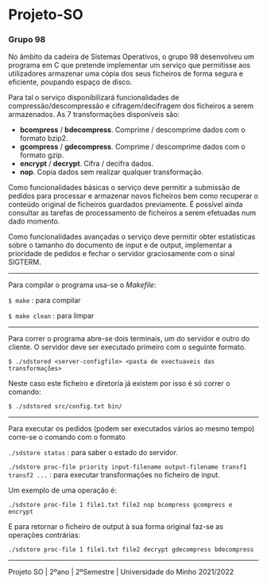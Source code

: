 # Projeto-SO

### Grupo 98

No âmbito da cadeira de Sistemas Operativos, o grupo 98 desenvolveu um programa em C que pretende implementar um serviço que permitisse aos utilizadores armazenar uma cópia dos seus ficheiros de forma segura e eficiente, poupando espaço de disco.

Para tal o serviço disponibilizará funcionalidades de compressão/descompressão e cifragem/decifragem dos ficheiros a serem armazenados. As 7 transformações disponíveis são:
   - __bcompress__ / __bdecompress__. Comprime / descomprime dados com o formato bzip2.
   - __gcompress__ / __gdecompress__. Comprime / descomprime dados com o formato gzip.
   - __encrypt__ / __decrypt__. Cifra / decifra dados.
   - __nop__. Copia dados sem realizar qualquer transformação.

Como funcionalidades básicas o serviço deve permitir a submissão de pedidos para processar e
armazenar novos ficheiros bem como recuperar o conteúdo original de ficheiros guardados
previamente. É possível ainda consultar as tarefas de processamento de ficheiros a serem efetuadas
num dado momento.

Como funcionalidades avançadas o serviço deve permitir obter estatísticas sobre o tamanho do
documento de input e de output, implementar a prioridade de pedidos e fechar o servidor
graciosamente com o sinal SIGTERM.


---------------

Para compilar o programa usa-se o _Makefile_:
 
 `$ make` : para compilar
 
 `$ make clean` : para limpar
 
 ---------------
  
Para correr o programa abre-se dois terminais, um do servidor e outro do cliente. O servidor deve ser executado primeiro com o seguinte formato.
 
 `$ ./sdstored <server-configfile> <pasta de exectuaveis das transformações>`
 
 Neste caso este ficheiro e diretoria já existem por isso é só correr o comando:
  
  ``` $ ./sdstored src/config.txt bin/ ```
  
---------------
  
 Para executar os pedidos (podem ser executados vários ao mesmo tempo) corre-se o comando com o formato 
 
`./sdstore status` : para saber o estado do servidor.

`./sdstore proc-file priority input-filename output-filename transf1 transf2 ...` : para executar transformações no ficheiro de input.

Um exemplo de uma operação é:

`./sdstore proc-file 1 file1.txt file2 nop bcompress gcompress e encrypt`

E para retornar o ficheiro de output à sua forma original faz-se as operações contrárias:

```./sdstore proc-file 1 file1.txt file2 decrypt gdecompress bdecompress```

---------------

Projeto SO | 2ºano | 2ºSemestre | Universidade do Minho 2021/2022
